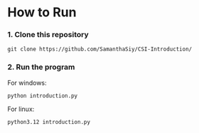 # **How to Run**
### 1. Clone this repository
```
git clone https://github.com/SamanthaSiy/CSI-Introduction/
```
### 2. Run the program
For windows:
```
python introduction.py
```
For linux:
```
python3.12 introduction.py
```
